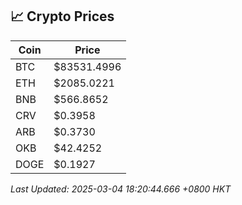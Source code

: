 ## 📈 Crypto Prices

| Coin | Price |
| ---- | ----- |
| BTC | $83531.4996 |
| ETH | $2085.0221 |
| BNB | $566.8652 |
| CRV | $0.3958 |
| ARB | $0.3730 |
| OKB | $42.4252 |
| DOGE | $0.1927 |

_Last Updated: 2025-03-04 18:20:44.666 +0800 HKT_